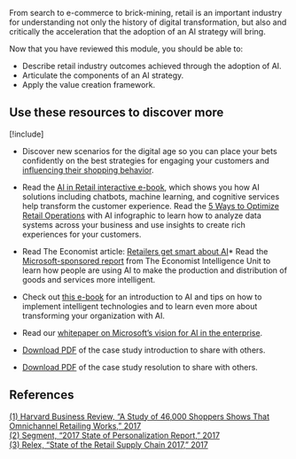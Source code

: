 From search to e-commerce to brick-mining, retail is an important industry for understanding not only the history of digital transformation, but also and critically the acceleration that the adoption of an AI strategy will bring.

Now that you have reviewed this module, you should be able to:

* Describe retail industry outcomes achieved through the adoption of AI.
* Articulate the components of an AI strategy.
* Apply the value creation framework.

## Use these resources to discover more

[!include[](../../../includes/open-link-in-new-tab-note.md)]

* Discover new scenarios for the digital age so you can place your bets confidently on the best strategies for engaging your customers and [influencing their shopping behavior](https://info.microsoft.com/AI-for-Retail-Playbook.html).  
* Read the [AI in Retail interactive e-book](https://info.microsoft.com/ww-landing-Artificial-Intelligence-in-Retail-Microsoft-eBook.html), which shows you how AI solutions including chatbots, machine learning, and cognitive services help transform the customer experience. Read the [5 Ways to Optimize Retail Operations](https://info.microsoft.com/ww-landing-5-Ways-to-Optimize-Retail-Operations-with-Artificial-Intelligence-Infographic.html) with AI infographic to learn how to analyze data systems across your business and use insights to create rich experiences for your customers.  
* Read The Economist article: [Retailers get smart about AI](https://info.microsoft.com/rs/157-GQE-382/images/EN-CNTNT-TheEconomistIntelligenceUnitRetailersgetsmartaboutAI.pdf)* Read the [Microsoft-sponsored report](https://info.microsoft.com/ww-landing-Intelligent-Economies-Microsoft-eBook.html) from The Economist Intelligence Unit to learn how people are using AI to make the production and distribution of goods and services more intelligent.  
* Check out [this e-book](https://info.microsoft.com/ww-landing-aI-basics-for-business-eBook.html) for an introduction to AI and tips on how to implement intelligent technologies and to learn even more about transforming your organization with AI.  
* Read our [whitepaper on Microsoft’s vision for AI in the enterprise](https://query.prod.cms.rt.microsoft.com/cms/api/am/binary/RE2FPpk).
  
* [Download PDF](https://aka.ms/AIBSSTRARETCONDWL) of the case study introduction to share with others.  
* [Download PDF](https://aka.ms/AIBSSTRARETRESDWL) of the case study resolution to share with others.  

## References

[(1) Harvard Business Review, “A Study of 46,000 Shoppers Shows That Omnichannel Retailing Works,” 2017](https://hbr.org/2017/01/a-study-of-46000-shoppers-shows-that-omnichannel-retailing-works)  
[(2) Segment, “2017 State of Personalization Report,” 2017](http://grow.segment.com/Segment-2017-Personalization-Report.pdf)  
[(3) Relex, “State of the Retail Supply Chain 2017,” 2017](https://hub.relexsolutions.com/state-of-the-retail-supply-chain-2017-b)
